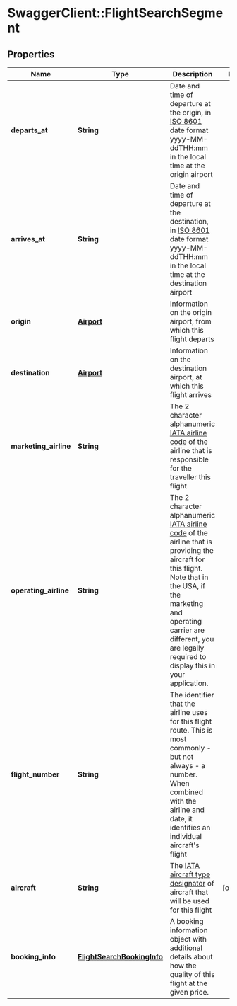 # SwaggerClient::FlightSearchSegment

## Properties
Name | Type | Description | Notes
------------ | ------------- | ------------- | -------------
**departs_at** | **String** | Date and time of departure at the origin, in <a href="https://en.wikipedia.org/wiki/ISO_8601">ISO 8601</a>  date format yyyy-MM-ddTHH:mm in the local time at the origin airport |
**arrives_at** | **String** | Date and time of departure at the destination, in <a href="https://en.wikipedia.org/wiki/ISO_8601">ISO 8601</a>  date format yyyy-MM-ddTHH:mm in the local time at the destination airport |
**origin** | [**Airport**](Airport.md) | Information on the origin airport, from which this flight departs |
**destination** | [**Airport**](Airport.md) | Information on the destination airport, at which this flight arrives |
**marketing_airline** | **String** | The 2 character alphanumeric <a href="https://en.wikipedia.org/wiki/Airline_codes">IATA airline code</a> of the airline that is responsible for the traveller this flight |
**operating_airline** | **String** | The 2 character alphanumeric <a href="https://en.wikipedia.org/wiki/Airline_codes">IATA airline code</a> of the airline that is providing the aircraft for this flight. Note that in the USA, if the marketing and operating carrier are different, you are legally required to display this in your application. |
**flight_number** | **String** | The identifier that the airline uses for this flight route. This is most commonly - but not always - a number. When combined with the airline and date, it identifies an individual aircraft's flight |
**aircraft** | **String** | The <a href="http://www.jacanaent.com/JacTechLib/07Aviation/AircraftTypeCodes.txt">IATA aircraft type designator</a> of aircraft that will be used for this flight | [optional]
**booking_info** | [**FlightSearchBookingInfo**](FlightSearchBookingInfo.md) | A booking information object with additional details about how the quality of this flight at the given price. |


